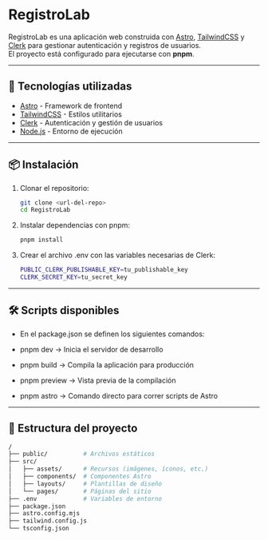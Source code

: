 # RegistroLab

RegistroLab es una aplicación web construida con [Astro](https://astro.build/), [TailwindCSS](https://tailwindcss.com/) y [Clerk](https://clerk.com/) para gestionar autenticación y registros de usuarios.  
El proyecto está configurado para ejecutarse con **pnpm**.

---

## 🚀 Tecnologías utilizadas
- [Astro](https://astro.build/) - Framework de frontend
- [TailwindCSS](https://tailwindcss.com/) - Estilos utilitarios
- [Clerk](https://clerk.com/) - Autenticación y gestión de usuarios
- [Node.js](https://nodejs.org/) - Entorno de ejecución

---

## 📦 Instalación

1. Clonar el repositorio:
    ```sh
    git clone <url-del-repo>
    cd RegistroLab
    ```
2. Instalar dependencias con pnpm:
    ```sh
    pnpm install
    ```
3. Crear el archivo .env con las variables necesarias de Clerk:
    ```sh
    PUBLIC_CLERK_PUBLISHABLE_KEY=tu_publishable_key
    CLERK_SECRET_KEY=tu_secret_key
    ```

---

## 🛠️ Scripts disponibles
- En el package.json se definen los siguientes comandos:

- pnpm dev → Inicia el servidor de desarrollo

- pnpm build → Compila la aplicación para producción

- pnpm preview → Vista previa de la compilación

- pnpm astro → Comando directo para correr scripts de Astro

---

## 📂 Estructura del proyecto
```sh
/
├── public/          # Archivos estáticos
├── src/
│   ├── assets/      # Recursos (imágenes, íconos, etc.)
│   ├── components/  # Componentes Astro
│   ├── layouts/     # Plantillas de diseño
│   └── pages/       # Páginas del sitio
├── .env             # Variables de entorno
├── package.json
├── astro.config.mjs
├── tailwind.config.js
└── tsconfig.json
```
